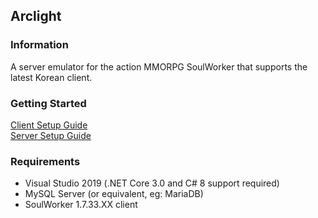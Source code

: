 ## Arclight

### Information
A server emulator for the action MMORPG SoulWorker that supports the latest Korean client.

### Getting Started
[Client Setup Guide](https://github.com/Rawaho/Arclight/wiki/Client-Setup-Guide)  
[Server Setup Guide](https://github.com/Rawaho/Arclight/wiki/Server-Setup-Guide)

### Requirements
 * Visual Studio 2019 (.NET Core 3.0 and C# 8 support required)
 * MySQL Server (or equivalent, eg: MariaDB)
 * SoulWorker 1.7.33.XX client
